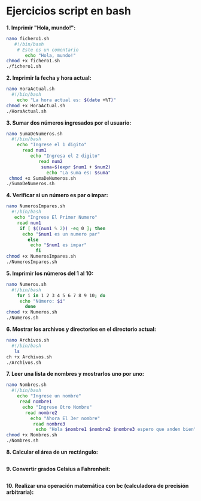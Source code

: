 # Ejercicios script en bash
**1. Imprimir "Hola, mundo!":**
```bash
nano fichero1.sh
   #!/bin/bash
    # Este es un comentario
       echo "Hola, mundo!"
chmod +x fichero1.sh
./fichero1.sh
```
**2. Imprimir la fecha y hora actual:**
```bash
nano HoraActual.sh
  #!/bin/bash
    echo "La hora actual es: $(date +%T)"
chmod +x HoraActual.sh
./HoraActual.sh
```
**3. Sumar dos números ingresados por el usuario:**
```bash
nano SumaDeNumeros.sh
  #!/bin/bash
    echo "Ingrese el 1 digito"
      read num1
         echo "Ingresa el 2 digito"
            read num2
             suma=$(expr $num1 + $num2)
               echo "La suma es: $suma"
 chmod +x SumaDeNumeros.sh
./SumaDeNumeros.sh
```
**4. Verificar si un número es par o impar:**
```bash
nano NumerosImpares.sh
  #!/bin/bash
   echo "Ingrese El Primer Numero"
    read num1
     if [ $((num1 % 2)) -eq 0 ]; then
      echo "$num1 es un numero par"
        else
         echo "$num1 es impar"
           fi
chmod +x NumerosImpares.sh
./NumerosImpares.sh
```
**5. Imprimir los números del 1 al 10:**
```bash
nano Numeros.sh
  #!/bin/bash
    for i in 1 2 3 4 5 6 7 8 9 10; do
     echo "Número: $i"
       done
chmod +x Numeros.sh
./Numeros.sh
```
**6. Mostrar los archivos y directorios en el directorio actual:**
```bash
nano Archivos.sh
  #!/bin/bash
   ls
ch +x Archivos.sh
./Archivos.sh
```
**7. Leer una lista de nombres y mostrarlos uno por uno:**
```bash
nano Nombres.sh
  #!/bin/bash
    echo "Ingrese un nombre"
     read nombre1
      echo "Ingrese Otro Nombre"
       read nombre2
         echo "Ahora El 3er nombre"
          read nombre3
           echo "Hola $nombre1 $nombre2 $nombre3 espero que anden bien"
chmod +x Nombres.sh
./Nombres.sh


```
**8. Calcular el área de un rectángulo:**
```bash

```
**9. Convertir grados Celsius a Fahrenheit:**
```bash

```
**10. Realizar una operación matemática con bc (calculadora de precisión arbitraria):**
```bash

```



